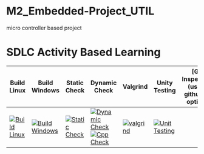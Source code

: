 # M2_Embedded-Project_UTIL
micro controller based project

# SDLC Activity Based Learning
 
 Build Linux | Build Windows | Static Check | Dynamic Check | Valgrind | Unity Testing | [Git Inspector](using github.io option)
------| ------- |---------- | ------- |------- |-------|--------------
[![Build Linux](https://github.com/JyothiPavuluri/M2_Embedded-Project_UTIL/actions/workflows/Linux.yml/badge.svg)](https://github.com/JyothiPavuluri/M2_Embedded-Project_UTIL/actions/workflows/Linux.yml) | [![Build Windows](https://github.com/JyothiPavuluri/M2_Embedded-Project_UTIL/actions/workflows/Windows.yml/badge.svg)](https://github.com/JyothiPavuluri/M2_Embedded-Project_UTIL/actions/workflows/Windows.yml) | [![Static Check](https://github.com/JyothiPavuluri/M2_Embedded-Project_UTIL/actions/workflows/Static.yml/badge.svg)](https://github.com/JyothiPavuluri/M2_Embedded-Project_UTIL/actions/workflows/Static.yml) | [![Dynamic Check](https://github.com/JyothiPavuluri/M2_Embedded-Project_UTIL/actions/workflows/Dynamic.yml/badge.svg)](https://github.com/JyothiPavuluri/M2_Embedded-Project_UTIL/actions/workflows/Dynamic.yml)  [![Cpp Check](https://github.com/JyothiPavuluri/M2_Embedded-Project_UTIL/actions/workflows/Cpp.yml/badge.svg)](https://github.com/JyothiPavuluri/M2_Embedded-Project_UTIL/actions/workflows/Cpp.yml) | [![valgrind](https://github.com/JyothiPavuluri/M2_Embedded-Project_UTIL/actions/workflows/Valgrind.yml/badge.svg)](https://github.com/JyothiPavuluri/M2_Embedded-Project_UTIL/actions/workflows/Valgrind.yml) | [![Unit Testing](https://github.com/JyothiPavuluri/M2_Embedded-Project_UTIL/actions/workflows/Testing.yml/badge.svg)](https://github.com/JyothiPavuluri/M2_Embedded-Project_UTIL/actions/workflows/Testing.yml) |
